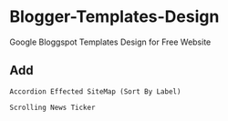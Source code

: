 # Blogger-Templates-Design

Google Bloggspot Templates Design for Free Website

## Add
`Accordion Effected SiteMap (Sort By Label)`

`Scrolling News Ticker`